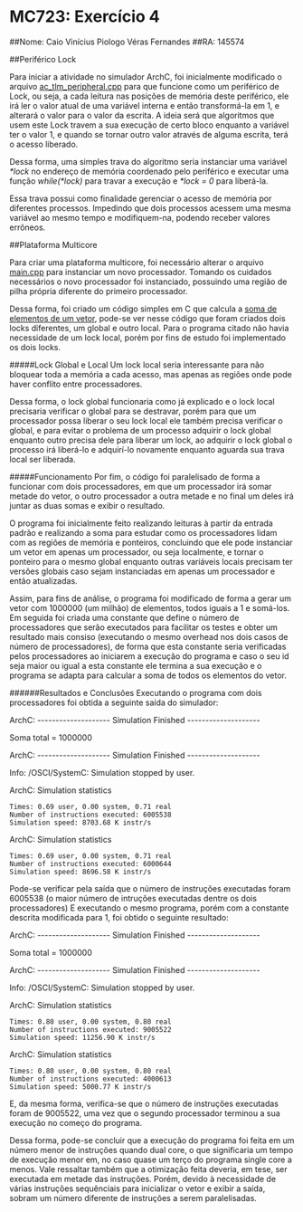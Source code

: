 # MC723: Exercício 4
##Nome: Caio Vinícius Piologo Véras Fernandes
##RA: 145574

##Periférico Lock

Para iniciar a atividade no simulador ArchC, foi inicialmente modificado o arquivo [ac_tlm_peripheral.cpp](mips-tlm/ac_tlm_peripheral.cpp) para que funcione como um periférico de Lock, ou seja, a cada leitura nas posições de memória deste periférico, ele irá ler o valor atual de uma variável interna e então transformá-la em 1, e alterará o valor para o valor da escrita. A ideia será que algoritmos que usem este Lock travem a sua execução de certo bloco enquanto a variável ter o valor 1, e quando se tornar outro valor através de alguma escrita, terá o acesso liberado.

Dessa forma, uma simples trava do algoritmo seria instanciar uma variável _*lock_ no endereço de memória coordenado pelo periférico e executar uma função _while(*lock)_ para travar a execução e _*lock = 0_ para liberá-la.

Essa trava possui como finalidade gerenciar o acesso de memória por diferentes processos. Impedindo que dois processos acessem uma mesma variável ao mesmo tempo e modifiquem-na, podendo receber valores errôneos.

##Plataforma Multicore

Para criar uma plataforma multicore, foi necessário alterar o arquivo [main.cpp](mips-tlm/main.cpp) para instanciar um novo processador. Tomando os cuidados necessários o novo processador foi instanciado, possuindo uma região de pilha própria diferente do primeiro processador.

Dessa forma, foi criado um código simples em C que calcula a [soma de elementos de um vetor](mips-tlm/sumVector.c), pode-se ver nesse código que foram criados dois locks diferentes, um global e outro local. Para o programa citado não havia necessidade de um lock local, porém por fins de estudo foi implementado os dois locks.

#####Lock Global e Local
Um lock local seria interessante para não bloquear toda a memória a cada acesso, mas apenas as regiões onde pode haver conflito entre processadores.

Dessa forma, o lock global funcionaria como já explicado e o lock local precisaria verificar o global para se destravar, porém para que um processador possa liberar o seu lock local ele também precisa verificar o global, e para evitar o problema de um processo adquirir o lock global enquanto outro precisa dele para liberar um lock, ao adquirir o lock global o processo irá liberá-lo e adquirí-lo novamente enquanto aguarda sua trava local ser liberada.

#####Funcionamento
Por fim, o código foi paralelisado de forma a funcionar com dois processadores, em que um processador irá somar metade do vetor, o outro processador a outra metade e no final um deles irá juntar as duas somas e exibir o resultado.

O programa foi inicialmente feito realizando leituras à partir da entrada padrão e realizando a soma para estudar como os processadores lidam com as regiões de memória e ponteiros, concluindo que ele pode instanciar um vetor em apenas um processador, ou seja localmente, e tornar o ponteiro para o mesmo global enquanto outras variáveis locais precisam ter versões globais caso sejam instanciadas em apenas um processador e então atualizadas.

Assim, para fins de análise, o programa foi modificado de forma a gerar um vetor com 1000000 (um milhão) de elementos, todos iguais a 1 e somá-los. Em seguida foi criada uma constante que define o número de processadores que serão executados para facilitar os testes e obter um resultado mais consiso (executando o mesmo overhead nos dois casos de número de processadores), de forma que esta constante seria verificadas pelos processadores ao iniciarem a execução do programa e caso o seu id seja maior ou igual a esta constante ele termina a sua execução e o programa se adapta para calcular a soma de todos os elementos do vetor.

######Resultados e Conclusões
Executando o programa com dois processadores foi obtida a seguinte saída do simulador:

ArchC: -------------------- Simulation Finished --------------------

Soma total = 1000000

ArchC: -------------------- Simulation Finished --------------------

Info: /OSCI/SystemC: Simulation stopped by user.

ArchC: Simulation statistics

    Times: 0.69 user, 0.00 system, 0.71 real
    Number of instructions executed: 6005538
    Simulation speed: 8703.68 K instr/s
ArchC: Simulation statistics

    Times: 0.69 user, 0.00 system, 0.71 real
    Number of instructions executed: 6000644
    Simulation speed: 8696.58 K instr/s

Pode-se verificar pela saída que o número de instruções executadas foram 6005538 (o maior número de intruções executadas dentre os dois processadores)
E executando o mesmo programa, porém com a constante descrita modificada para 1, foi obtido o seguinte resultado:

ArchC: -------------------- Simulation Finished -------------------- 

Soma total = 1000000

ArchC: -------------------- Simulation Finished -------------------- 

Info: /OSCI/SystemC: Simulation stopped by user.

ArchC: Simulation statistics

    Times: 0.80 user, 0.00 system, 0.80 real
    Number of instructions executed: 9005522
    Simulation speed: 11256.90 K instr/s
ArchC: Simulation statistics

    Times: 0.80 user, 0.00 system, 0.80 real
    Number of instructions executed: 4000613
    Simulation speed: 5000.77 K instr/s

E, da mesma forma, verifica-se que o número de instruções executadas foram de 9005522, uma vez que o  segundo processador terminou a sua execução no começo do programa.

Dessa forma, pode-se concluir que a execução do programa foi feita em um número menor de instruções quando dual core, o que significaria um tempo de execução menor em, no caso quase um terço do programa single core a menos. 
Vale ressaltar também que a otimização feita deveria, em tese, ser executada em metade das instruções. Porém, devido à necessidade de várias instruções sequênciais para inicializar o vetor e exibir a saída, sobram um número diferente de instruções a serem paralelisadas.
